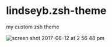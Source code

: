 # lindseyb.zsh-theme
my custom zsh theme

![screen shot 2017-08-12 at 2 56 48 pm](https://user-images.githubusercontent.com/33750/29243517-90ba72e8-7f6e-11e7-9eec-5c930e8e9426.png)
